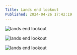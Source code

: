 ```yaml
---
Title: Lands end lookout
Published: 2024-04-26 17:42:19
---
```

![lands end lookout](https://photos.lifeofpablo.com/san-francisco/lands-end/lookout-bw1.jpg)  

![lands end lookout](https://photos.lifeofpablo.com/san-francisco/lands-end/lookout-bw2.jpg)  

![lands end lookout](https://photos.lifeofpablo.com/san-francisco/lands-end/lookout-bw3.jpg)  


